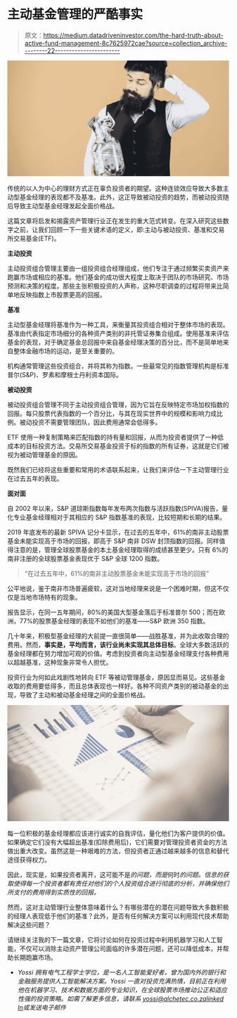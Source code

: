 # 主动基金管理的严酷事实

> 原文：<https://medium.datadriveninvestor.com/the-hard-truth-about-active-fund-management-8c7625972cae?source=collection_archive---------22----------------------->

![](img/31b6a152b69eb17c5ded41e57b7614ff.png)

传统的以人为中心的理财方式正在辜负投资者的期望。这种连锁效应导致大多数主动型基金经理的表现都不及基准。此外，这正导致被动投资的趋势，而被动投资随后导致主动型基金经理发起全面价格战。

这篇文章将启发和揭露资产管理行业正在发生的重大范式转变。在深入研究这些数字之前，让我们回顾一下一些关键术语的定义，即:主动与被动投资、基准和交易所交易基金(ETF)。

**主动投资**

主动投资组合管理主要由一组投资组合经理组成，他们专注于通过频繁买卖资产来跑赢市场或相应的基准。他们基金的成功很大程度上取决于团队的市场研究、市场预测和决策的程度。那些主张积极投资的人声称，这种尽职调查的过程将带来比简单地反映指数上市股票更高的回报。

**基准**

主动型基金经理将基准作为一种工具，来衡量其投资组合相对于整体市场的表现。基准由代表指定市场细分的各种资产类别的非托管证券集合组成。使用基准来评估基金的表现，对于确定基金总回报中来自基金经理决策的百分比，而不是简单地来自整体金融市场的运动，是至关重要的。

机构通常管理这些投资组合，并将其称为指数。一些最常见的指数管理机构是标准普尔(S&P)、罗素和摩根士丹利资本国际。

**被动投资**

被动投资组合管理不同于主动投资组合管理，因为它旨在反映特定市场加权指数的回报。每只股票代表指数的一个百分比，与其在现实世界中的规模和影响力成比例。被动投资不需要管理团队，因此费用通常会低得多。

ETF 使用一种复制策略来匹配指数的持有量和回报，从而为投资者提供了一种低成本的目标投资方法。交易所交易基金投资于标的指数的所有证券，这就是它们被视为被动管理基金的原因。

既然我们已经将这些重要和常用的术语联系起来，让我们来评估一下主动管理行业在过去五年的表现。

**面对面**

自 2002 年以来，S&P 道琼斯指数每年发布两次指数与活跃指数(SPIVA)报告，量化专业基金经理相对于其相应的 S&P 指数基准的表现，比较短期和长期的结果。

2019 年底发布的最新 SPIVA 记分卡显示，在过去的五年中，61%的南非主动股票基金未能实现高于市场的回报，即高于 S&P 南非 DSW 封顶指数的回报。同样值得注意的是，管理全球股票基金的本土基金经理取得的成绩甚至更少。只有 6%的南非注册的全球股票基金表现优于 S&P 全球 1200 指数。

> “在过去五年中，61%的南非主动股票基金未能实现高于市场的回报”

公平地说，鉴于南非市场普遍疲软，这对当地经理来说是一个困难时期，但这不仅仅是当地市场特有的现象。

报告显示，在同一五年期间，80%的美国大型基金落后于标准普尔 500；而在欧洲，77%的股票基金经理的表现不如他们的基准——S&P 欧洲 350 指数。

几十年来，积极型基金经理的大前提一直很简单——战胜基准，并为此收取合理的费用。然而，**事实是，平均而言，该行业尚未实现其总体目标**。全球大多数活跃的基金经理都在努力增加可观的价值。考虑到投资者向主动型基金经理支付各种费用以超越基准，这种现象非常令人担忧。

投资行业为何如此戏剧性地转向 ETF 等被动管理基金，原因显而易见。这些基金收取的费用要低得多，而且总体表现也一样好。各种不同资产类别的被动基金的出现，导致了主动和被动基金经理之间的全面价格战。

![](img/91115df19cb98da1d33a6ad2d84ea691.png)

每一位积极的基金经理都应该进行诚实的自我评估，量化他们为客户提供的价值。如果确定它们没有大幅超出基准(扣除费用后)，它们需要对管理投资者资金的方法做出重大改变。虽然这是一种艰难的方法，但投资者正通过越来越多的信息和替代途径获得权力。

因此，现实是，如果投资者离开，这可能不是*的问题，而是*何时*的问题。信息的获取使得每一个投资者都有责任对他们的个人投资组合进行彻底的分析，并确保他们所支付的费用得到实质性的回报。*

然而，这对主动管理行业整体意味着什么？有哪些潜在的潜在问题导致大多数积极的经理人表现低于他们的基准？此外，是否有任何解决方案可以利用现代技术帮助解决这些问题？

请继续关注我的下一篇文章，它将讨论如何在投资过程中利用机器学习和人工智能，不仅可以消除主动资产管理公司面临的许多潜在问题，还可以降低成本，并帮助长期跑赢市场。

- *Yossi 拥有电气工程学士学位，是一名人工智能爱好者，曾为国内外的银行和金融服务提供人工智能解决方案。Yossi 一直对投资充满热情，目前正在利用他在机器学习、技术和数据方面的专业知识，在全球股票市场推动公正和适应性强的投资策略。如需了解更多信息，请联系 yossi@alchetec.co.za*[*linked ln*](http://www.linkedin.com/in/yossi-ziskin-014932119)*或发送电子邮件*
